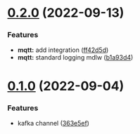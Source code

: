 # [0.2.0](https://github.com/c0olix/goChan/compare/v0.1.0...v0.2.0) (2022-09-13)


### Features

* **mqtt:** add integration ([ff42d5d](https://github.com/c0olix/goChan/commit/ff42d5d4a918ab1ee01e1bbacd6863e45346e8dd))
* **mqtt:** standard logging mdlw ([b1a93d4](https://github.com/c0olix/goChan/commit/b1a93d44c6c80b3d81cd201455170f653bb3e570))



# [0.1.0](https://github.com/c0olix/goChan/compare/363e5ef4e31a8a4348b67c3d9cceba8b24c0930b...v0.1.0) (2022-09-04)


### Features

* kafka channel ([363e5ef](https://github.com/c0olix/goChan/commit/363e5ef4e31a8a4348b67c3d9cceba8b24c0930b))



